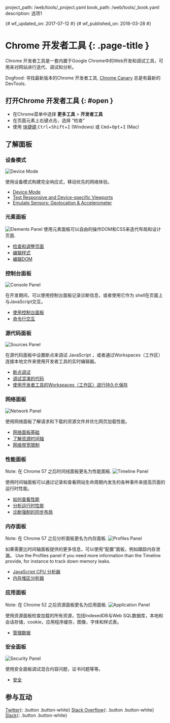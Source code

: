 project_path: /web/tools/_project.yaml
book_path: /web/tools/_book.yaml
description: 选项1

{# wf_updated_on: 2017-07-12 #}
{# wf_published_on: 2016-03-28 #}

# Chrome 开发者工具 {: .page-title }

Chrome 开发者工具是一套内置于Google Chrome中的Web开发和调试工具，可用来对网站进行迭代、调试和分析。

Dogfood: 寻找最新版本的Chrome 开发者工具, [Chrome Canary](https://www.google.com/intl/en/chrome/browser/canary.html) 总是有最新的DevTools.

## 打开Chrome 开发者工具 {: #open }

* 在Chrome菜单中选择 **更多工具** > **开发者工具**
* 在页面元素上右键点击，选择 “检查”
* 使用 [快捷键 ](/web/tools/chrome-devtools/inspect-styles/shortcuts)
<kbd>Ctrl</kbd>+<kbd>Shift</kbd>+<kbd>I</kbd> (Windows) 或 <kbd>Cmd</kbd>+<kbd>Opt</kbd>+<kbd>I</kbd> (Mac)

## 了解面板

### 设备模式

<img src="images/device-mode.png" alt="Device Mode" class="attempt-right">

使用设备模式构建完全响应式，移动优先的网络体验。

* [Device Mode](/web/tools/chrome-devtools/device-mode/)
* [Test Responsive and Device-specific Viewports](/web/tools/chrome-devtools/device-mode/emulate-mobile-viewports)
* [Emulate Sensors: Geolocation &amp; Accelerometer](/web/tools/chrome-devtools/device-mode/device-input-and-sensors)

<div style="clear:both;"></div>


### 元素面板

<img src="images/panels/elements.png" alt="Elements Panel" class="attempt-right">
使用元素面板可以自由的操作DOM和CSS来迭代布局和设计页面.


* [检查和调整页面](/web/tools/chrome-devtools/inspect-styles/)
* [编辑样式](/web/tools/chrome-devtools/inspect-styles/edit-styles)
* [编辑DOM](/web/tools/chrome-devtools/inspect-styles/edit-dom)

<div style="clear:both;"></div>


### 控制台面板

<img src="images/panels/console.png" alt="Console Panel" class="attempt-right">

在开发期间，可以使用控制台面板记录诊断信息，或者使用它作为 shell在页面上与JavaScript交互。

* [使用控制台面板](/web/tools/chrome-devtools/console/)
* [命令行交互](/web/tools/chrome-devtools/console/)

<div style="clear:both;"></div>


### 源代码面板

<img src="images/panels/sources.png" alt="Sources Panel" class="attempt-right">

在源代码面板中设置断点来调试 JavaScript ，或者通过Workspaces（工作区）连接本地文件来使用开发者工具的实时编辑器。

* [断点调试](/web/tools/chrome-devtools/javascript/add-breakpoints)
* [调试混淆的代码](/web/tools/chrome-devtools/javascript/add-breakpoints)
* [使用开发者工具的Workspaces（工作区）进行持久化保存](/web/tools/setup/setup-workflow)

<div style="clear:both;"></div>


### 网络面板
<img src="images/panels/network.png" alt="Network Panel" class="attempt-right">

使用网络面板了解请求和下载的资源文件并优化网页加载性能。

* [网络面板基础](/web/tools/chrome-devtools/network-performance/resource-loading)
* [了解资源时间轴](/web/tools/chrome-devtools/network-performance/understanding-resource-timing)
* [网络带宽限制](/web/tools/chrome-devtools/network-performance/network-conditions)

<div style="clear:both;"></div>


### 性能面板
Note: 在 Chrome 57 之后时间线面板更名为性能面板.
<img src="images/panels/performance.png" alt="Timeline Panel" class="attempt-right">

使用时间轴面板可以通过记录和查看网站生命周期内发生的各种事件来提高页面的运行时性能。

* [如何查看性能](/web/tools/chrome-devtools/evaluate-performance/timeline-tool)
* [分析运行时性能](/web/tools/chrome-devtools/rendering-tools/)
* [诊断强制的同步布局](/web/tools/chrome-devtools/rendering-tools/forced-synchronous-layouts)

<div style="clear:both;"></div>


### 内存面板
Note: 在 Chrome 57 之后分析面板更名为内存面板.
<img src="images/panels/memory.png" alt="Profiles Panel" class="attempt-right">

如果需要比时间轴面板提供的更多信息，可以使用“配置”面板，例如跟踪内存泄漏。
Use the Profiles panel if you need more information than the Timeline provide, for instance to track down memory leaks.

* [JavaScript CPU 分析器](/web/tools/chrome-devtools/rendering-tools/js-execution)
* [内存堆区分析器](/web/tools/chrome-devtools/memory-problems/)

<div style="clear:both;"></div>


### 应用面板
Note: 在 Chrome 52 之后资源面板更名为应用面板.
<img src="images/panels/application.png" alt="Application Panel" class="attempt-right">

使用资源面板检查加载的所有资源，包括IndexedDB与Web SQL数据库，本地和会话存储，cookie，应用程序缓存，图像，字体和样式表。

* [管理数据](/web/tools/chrome-devtools/manage-data/local-storage)

<div style="clear:both;"></div>


### 安全面板
<img src="images/panels/security.png" alt="Security Panel" class="attempt-right">

使用安全面板调试混合内容问题，证书问题等等。

* [安全](/web/tools/chrome-devtools/security)

<div style="clear:both;"></div>

## 参与互动

[Twitter](https://twitter.com/ChromeDevTools){: .button .button-white}
[Stack Overflow](https://stackoverflow.com/questions/tagged/google-chrome-devtools){: .button .button-white}
[Slack](https://chromiumdev.slack.com/messages/devtools/){: .button .button-white}

